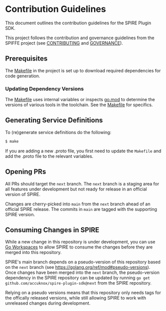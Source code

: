 # Contribution Guidelines

This document outlines the contribution guidelines for the SPIRE Plugin SDK.

This project follows the contribution and governance guidelines from the SPIFFE
project (see
[CONTRIBUTING](https://github.com/accuknox/spiffe/blob/main/CONTRIBUTING.md)
and [GOVERNANCE](https://github.com/accuknox/spiffe/blob/main/GOVERNANCE.md)).

## Prerequisites

The [Makefile](/Makefile) in the project is set up to download required
dependencies for code generation.

### Updating Dependency Versions

The [Makefile](/Makefile) uses internal variables or inspects [go.mod](/go.mod)
to determine the versions of various tools in the toolchain. See the
[Makefile](/Makefile) for specifics.

## Generating Service Definitions

To (re)generate service definitions do the following:

```sh
$ make
```

If you are adding a new .proto file, you first need to update the `Makefile`
and add the .proto file to the relevant variables.

## Opening PRs

All PRs should target the `next` branch. The `next` branch is a staging area
for all features under development but not ready for release in an official
version of SPIRE.

Changes are cherry-picked into `main` from the `next` branch ahead of an
official SPIRE release. The commits in `main` are tagged with the supporting
SPIRE version.

## Consuming Changes in SPIRE

While a new change in this repository is under development, you can use [Go
Workspaces](https://go.dev/ref/mod#workspaces) to allow SPIRE to consume the
changes before they are merged into this repository.

SPIRE's main branch depends on a pseudo-version of this repository based on the
`next` branch (see https://golang.org/ref/mod#pseudo-versions). Once changes
have been merged into the `next` branch, the pseudo-version dependency in the
SPIRE repository can be updated by running `go get
github.com/accuknox/spire-plugin-sdk@next` from the SPIRE repository.

Relying on a pseudo versions means that this repository only needs tags
for the offically released versions, while still allowing SPIRE to work with
unreleased changes during development.
